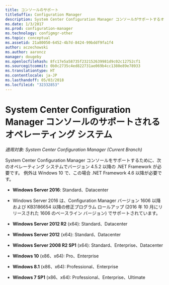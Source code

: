```yaml
---
title: コンソールのサポート
titleSuffix: Configuration Manager
description: System Center Configuration Manager コンソールがサポートするオペレーティング システムについて説明します。
ms.date: 1/3/2017
ms.prod: configuration-manager
ms.technology: configmgr-other
ms.topic: conceptual
ms.assetid: 21a80050-6452-4b7d-8424-99bddf9fa1f4
author: aczechowski
ms.author: aaroncz
manager: dougeby
ms.openlocfilehash: 8fc17e5a58735f232152639981d9c02c12752cf1
ms.sourcegitcommit: 0b0c2735c4ed822731ae069b4cc1380e89e78933
ms.translationtype: HT
ms.contentlocale: ja-JP
ms.lasthandoff: 05/03/2018
ms.locfileid: "32332853"
---
```

# <a name="supported-operating-systems-for-system-center-configuration-manager-consoles"></a>System Center Configuration Manager コンソールのサポートされるオペレーティング システム

*適用対象: System Center Configuration Manager (Current Branch)*


 System Center Configuration Manager コンソールをサポートするために、次のオペレーティング システムでバージョン 4.5.2 以降の .NET Framework が必要です。 例外は Windows 10 で、この場合 .NET Framework 4.6 以降が必要です。  

-   **Windows Server 2016**: Standard、Datacenter  
  - Windows Server 2016 は、Configuration Manager バージョン 1606 以降および KB3186654 以降の修正プログラム ロールアップ (2016 年 10 月にリリースされた 1606 のベースライン バージョン) でサポートされています。  


-   **Windows Server 2012 R2** (x64): Standard、Datacenter  

-   **Windows Server 2012** (x64): Standard、Datacenter  

-   **Windows Server 2008 R2 SP1** (x64): Standard、Enterprise、Datacenter  

-   **Windows 10** (x86、x64): Pro、Enterprise  

-   **Windows 8.1** (x86、x64): Professional、Enterprise  

<!---   **Windows 8** (x86, x64): Professional, Enterprise  -removed Jan 12,2018 sms505863-->

-   **Windows 7 SP1** (x86、x64): Professional、Enterprise、Ultimate  
